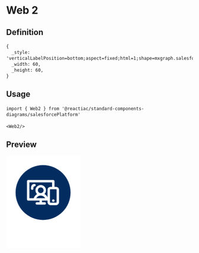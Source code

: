 # Web 2

## Definition

```
{
  _style: 'verticalLabelPosition=bottom;aspect=fixed;html=1;shape=mxgraph.salesforce.web2;',
  _width: 60,
  _height: 60,
}
```

## Usage

```
import { Web2 } from '@reactiac/standard-components-diagrams/salesforcePlatform'

<Web2/>
```

## Preview

<img src="./web-2.png" width="200"/>
